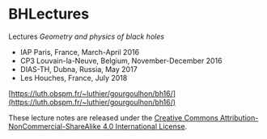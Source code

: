 # BHLectures
Lectures *Geometry and physics of black holes*

- IAP Paris, France, March-April 2016
- CP3 Louvain-la-Neuve, Belgium, November-December 2016
- DIAS-TH, Dubna, Russia, May 2017
- Les Houches, France, July 2018

[https://luth.obspm.fr/~luthier/gourgoulhon/bh16/](https://luth.obspm.fr/~luthier/gourgoulhon/bh16/)

These lecture notes are released under the [Creative Commons Attribution-NonCommercial-ShareAlike 4.0 International License](https://creativecommons.org/licenses/by-nc-sa/4.0/).
